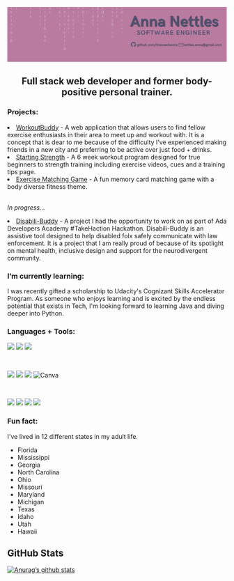 ![Banner](banner.png)

<h2 align="center">
Full stack web developer and former body-positive personal trainer.
</h2> 

### Projects:

<li><a href="https://workoutbuddy2.herokuapp.com/">WorkoutBuddy</a> - A web application that allows users to find fellow exercise enthusiasts in their area to meet up and workout with. It is a concept that is dear to me because of the difficulty I’ve experienced making friends in a new city and preferring to be active over just food + drinks.</li>
<li><a href="https://starting-strength-frontend.herokuapp.com/workouts/home">Starting Strength</a> - A 6 week workout program designed for true beginners to strength training including exercise videos, cues and a training tips page.</li>
<li><a href="https://thecoachanna.github.io/Matching-Game/">Exercise Matching Game</a> - A fun memory card matching game with a body diverse fitness theme.</li>
<br>
<p><em>In progress...</em></p>

<li><a href="https://github.com/thecoachanna/takehaction">Disabili-Buddy</a> - A project I had the opportunity to work on as part of Ada Developers Academy #TakeHaction Hackathon. Disabili-Buddy is an assistive tool designed to help disabled folx safely communicate with law enforcement. It is a project that I am really proud of because of its spotlight on mental health, inclusive design and support for the neurodivergent community.</li>

### I’m currently learning:
I was recently gifted a scholarship to Udacity's Cognizant Skills Accelerator Program. As someone who enjoys learning and is excited by the endless potential that exists in Tech, I'm looking forward to learning Java and diving deeper into Python.

### Languages + Tools:
![](https://img.shields.io/badge/Code-React-informational?style=flat&logo=react&color=4c5270)
![](https://img.shields.io/badge/Code-JavaScript-informational?style=flat&logo=JavaScript&color=4c5270)
![](https://img.shields.io/badge/Code-HTML5-informational?style=flat&logo=HTML5&color=4c5270)

 
<br>

![](https://img.shields.io/badge/Style-Bootstrap-informational?style=flat&logo=Bootstrap&color=4c5270)
![](https://img.shields.io/badge/Style-CSS3-informational?style=flat&logo=CSS3&color=4c5270)
![](https://img.shields.io/badge/Style-styled--components-informational?style=flat&logo=styled-components&color=4c5270)
![Canva](https://img.shields.io/badge/Canva-%2300C4CC.svg?style=for-the-badge&logo=Canva&logoColor=white)

<br>

![](https://img.shields.io/badge/Tools-NPM-informational?style=flat&logo=NPM&color=CB3837)
![](https://img.shields.io/badge/Tools-Heroku-informational?style=flat&logo=Heroku&color=430098)
![](https://img.shields.io/badge/Tools-Git-informational?style=flat&logo=Git&color=F05032)
![](https://img.shields.io/badge/Tools-GitHub-informational?style=flat&logo=GitHub&color=181717)

### Fun fact:
I've lived in 12 different states in my adult life.
- Florida
- Mississippi
- Georgia
- North Carolina
- Ohio
- Missouri
- Maryland
- Michigan
- Texas
- Idaho
- Utah
- Hawaii

## GitHub Stats
[![Anurag’s github stats](https://github-readme-stats.vercel.app/api?username=thecoachanna)](https://github.com/thecoachanna)


